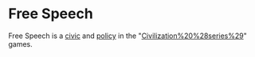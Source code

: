 # Free Speech

Free Speech is a [civic](civic) and [policy](policy) in the "[Civilization%20%28series%29](Civilization)" games.